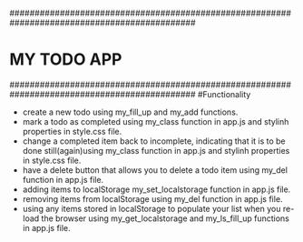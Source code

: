 #############################################################################################
#                                       MY TODO APP                                         #
#############################################################################################
#Functionality
- create a new todo using my_fill_up and my_add functions.
- mark a todo as completed using my_class function in app.js and stylinh properties in style.css file.
- change a completed item back to incomplete, indicating that it is to be done still(again)using my_class function in app.js and stylinh properties in style.css file.
- have a delete button that allows you to delete a todo item using my_del function in app.js file.
- adding items to localStorage my_set_localstorage function in app.js file.
- removing items from localStorage using my_del function in app.js file.
- using any items stored in localStorage to populate your list when you re-load the browser using my_get_localstorage and my_ls_fill_up functions in app.js file.

